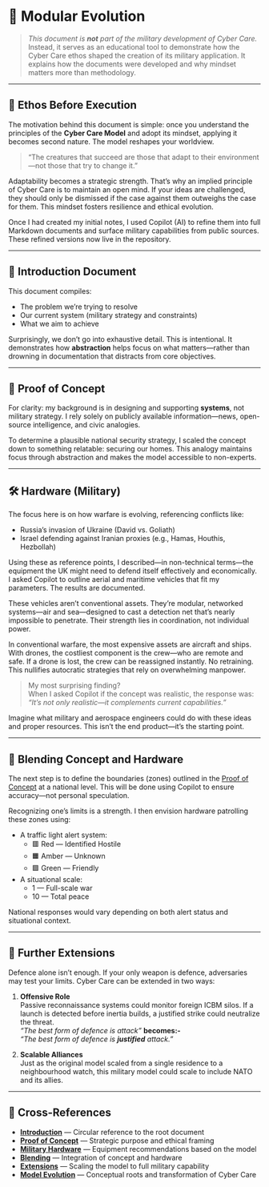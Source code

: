 # 🧬 Modular Evolution

> _This document is **not** part of the military development of Cyber Care._  
> Instead, it serves as an educational tool to demonstrate how the Cyber Care ethos shaped the creation of its military application. It explains how the documents were developed and why mindset matters more than methodology.

---

## 🧠 Ethos Before Execution

The motivation behind this document is simple: once you understand the principles of the **Cyber Care Model** and adopt its mindset, applying it becomes second nature. The model reshapes your worldview.

> “The creatures that succeed are those that adapt to their environment—not those that try to change it.”

Adaptability becomes a strategic strength. That’s why an implied principle of Cyber Care is to maintain an open mind. If your ideas are challenged, they should only be dismissed if the case against them outweighs the case for them. This mindset fosters resilience and ethical evolution.

Once I had created my initial notes, I used Copilot (AI) to refine them into full Markdown documents and surface military capabilities from public sources. These refined versions now live in the repository.

---

## 📘 Introduction Document

This document compiles:
- The problem we’re trying to resolve  
- Our current system (military strategy and constraints)  
- What we aim to achieve  

Surprisingly, we don’t go into exhaustive detail. This is intentional. It demonstrates how **abstraction** helps focus on what matters—rather than drowning in documentation that distracts from core objectives.

---

## 🧪 Proof of Concept

For clarity: my background is in designing and supporting **systems**, not military strategy. I rely solely on publicly available information—news, open-source intelligence, and civic analogies.

To determine a plausible national security strategy, I scaled the concept down to something relatable: securing our homes. This analogy maintains focus through abstraction and makes the model accessible to non-experts.

---

## 🛠️ Hardware (Military)

The focus here is on how warfare is evolving, referencing conflicts like:
- Russia’s invasion of Ukraine (David vs. Goliath)
- Israel defending against Iranian proxies (e.g., Hamas, Houthis, Hezbollah)

Using these as reference points, I described—in non-technical terms—the equipment the UK might need to defend itself effectively and economically. I asked Copilot to outline aerial and maritime vehicles that fit my parameters. The results are documented.

These vehicles aren’t conventional assets. They’re modular, networked systems—air and sea—designed to cast a detection net that’s nearly impossible to penetrate. Their strength lies in coordination, not individual power.

In conventional warfare, the most expensive assets are aircraft and ships. With drones, the costliest component is the crew—who are remote and safe. If a drone is lost, the crew can be reassigned instantly. No retraining. This nullifies autocratic strategies that rely on overwhelming manpower.

> My most surprising finding?  
> When I asked Copilot if the concept was realistic, the response was:  
> _“It’s not only realistic—it complements current capabilities.”_

Imagine what military and aerospace engineers could do with these ideas and proper resources. This isn’t the end product—it’s the starting point.

---

## 🔄 Blending Concept and Hardware

The next step is to define the boundaries (zones) outlined in the [Proof of Concept](./concept.md) at a national level. This will be done using Copilot to ensure accuracy—not personal speculation.

Recognizing one’s limits is a strength. I then envision hardware patrolling these zones using:
- A traffic light alert system:  
  - 🟥 Red — Identified Hostile  
  - 🟧 Amber — Unknown  
  - 🟩 Green — Friendly  
- A situational scale:  
  - 1 — Full-scale war  
  - 10 — Total peace  

National responses would vary depending on both alert status and situational context.

---

## 🚀 Further Extensions

Defence alone isn’t enough. If your only weapon is defence, adversaries may test your limits. Cyber Care can be extended in two ways:

1. **Offensive Role**  
   Passive reconnaissance systems could monitor foreign ICBM silos. If a launch is detected before inertia builds, a justified strike could neutralize the threat.  
    *“The best form of defence is attack”*
   **becomes:-**  
    *“The best form of defence is **justified** attack.”*

2. **Scalable Alliances**  
   Just as the original model scaled from a single residence to a neighbourhood watch, this military model could scale to include NATO and its allies.

---

## 🔗 Cross-References

- [**Introduction**](./introduction.md) — Circular reference to the root document  
- [**Proof of Concept**](./concept.md) — Strategic purpose and ethical framing  
- [**Military Hardware**](./hardware.md) — Equipment recommendations based on the model  
- [**Blending**](./blending.md) — Integration of concept and hardware  
- [**Extensions**](./extensions.md) — Scaling the model to full military capability  
- [**Model Evolution**](./evolution.md) — Conceptual roots and transformation of Cyber Care
